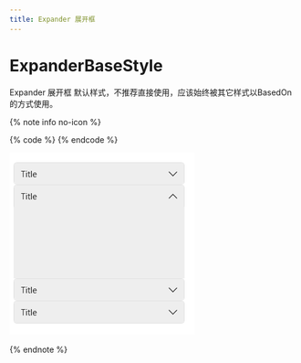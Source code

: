 ```yaml
---
title: Expander 展开框 
---
```


# ExpanderBaseStyle

Expander 展开框 默认样式，不推荐直接使用，应该始终被其它样式以BasedOn的方式使用。

{% note info no-icon %}

{% code %}
<StackPanel Margin="32" VerticalAlignment="Center" Width="240">
    <Expander Header="{x:Static langs:Lang.Title}" BorderThickness="1,1,1,0" BorderBrush="{DynamicResource BorderBrush}">
        <Border Height="100" Background="{DynamicResource SecondaryRegionBrush}"/>
    </Expander>
    <Expander Header="{x:Static langs:Lang.Title}" BorderThickness="1,1,1,0" BorderBrush="{DynamicResource BorderBrush}">
        <Border Height="100" Background="{DynamicResource SecondaryRegionBrush}"/>
    </Expander>
    <Expander Header="{x:Static langs:Lang.Title}" BorderThickness="1,1,1,0" BorderBrush="{DynamicResource BorderBrush}">
        <Border Height="100" Background="{DynamicResource SecondaryRegionBrush}"/>
    </Expander>
    <Expander Header="{x:Static langs:Lang.Title}" BorderThickness="1" BorderBrush="{DynamicResource BorderBrush}">
        <Border Height="100" Background="{DynamicResource SecondaryRegionBrush}"/>
    </Expander>
</StackPanel>
{% endcode %}

![ExpanderBaseStyle](https://raw.githubusercontent.com/HandyOrg/HandyOrgResource/master/HandyControl/Doc/native_controls/ExpanderBaseStyle.png)

{% endnote %}